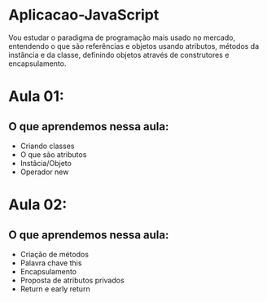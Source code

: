 # Aplicacao-JavaScript
Vou estudar o paradigma de programação mais usado no mercado, entendendo o que são referências e objetos usando atributos, métodos da instância e da classe, definindo objetos através de construtores e encapsulamento.

# Aula 01:
## O que aprendemos nessa aula:

- Criando classes
- O que são atributos
- Instâcia/Objeto
- Operador new

# Aula 02:
## O que aprendemos nessa aula:

- Criação de métodos
- Palavra chave this
- Encapsulamento
- Proposta de atributos privados
- Return e early return